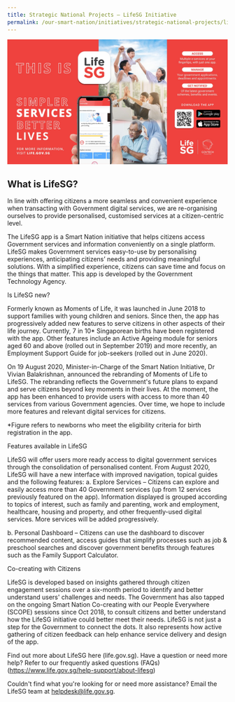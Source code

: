 ```yaml
---
title: Strategic National Projects – LifeSG Initiative 
permalink: /our-smart-nation/initiatives/strategic-national-projects/lifesg-initiative
---
```


![LifeSG key visual](/images/our-smart-nation/lifesg-kv.jpg)

## What is LifeSG?

In line with offering citizens a more seamless and convenient experience when transacting with Government digital services, we are re-organising ourselves to provide personalised, customised services at a citizen-centric level.

The LifeSG app is a Smart Nation initiative that helps citizens access Government services and information conveniently on a single platform. LifeSG makes Government services easy-to-use by personalising experiences, anticipating citizens’ needs and providing meaningful solutions. With a simplified experience, citizens can save time and focus on the things that matter. This app is developed by the Government Technology Agency.
 
Is LifeSG new?
 
 
Formerly known as Moments of Life, it was launched in June 2018 to support families with young children and seniors. Since then, the app has progressively added new features to serve citizens in other aspects of their life journey. Currently, 7 in 10* Singaporean births have been registered with the app. Other features include an Active Ageing module for seniors aged 60 and above (rolled out in September 2019) and more recently, an Employment Support Guide for job-seekers (rolled out in June 2020). 
 
 
On 19 August 2020, Minister-in-Charge of the Smart Nation Initiative, Dr Vivian Balakrishnan, announced the rebranding of Moments of Life to LifeSG. The rebranding reflects the Government's future plans to expand and serve citizens beyond key moments in their lives. At the moment, the app has been enhanced to provide users with access to more than 40 services from various Government agencies. Over time, we hope to include more features and relevant digital services for citizens.
 
*Figure refers to newborns who meet the eligibility criteria for birth registration in the app.


Features available in LifeSG
 
LifeSG will offer users more ready access to digital government services through the consolidation of personalised content. From August 2020, LifeSG will have a new interface with improved navigation, topical guides and the following features:
a. Explore Services – Citizens can explore and easily access more than 40 Government services (up from 12 services previously featured on the app). Information displayed is grouped according to topics of interest, such as family and parenting, work and employment, healthcare, housing and property, and other frequently-used digital services. More services will be added progressively. 
 
b. Personal Dashboard – Citizens can use the dashboard to discover recommended content, access guides that simplify processes such as job & preschool searches and discover government benefits through features such as the Family Support Calculator. 


Co-creating with Citizens
 
LifeSG is developed based on insights gathered through citizen engagement sessions over a six-month period to identify and better understand users' challenges and needs. The Government has also tapped on the ongoing Smart Nation Co-creating with our People Everywhere (SCOPE) sessions since Oct 2018, to consult citizens and better understand how the LifeSG initiative could better meet their needs.
LifeSG is not just a step for the Government to connect the dots. It also represents how active gathering of citizen feedback can help enhance service delivery and design of the app.
 
Find out more about LifeSG here (life.gov.sg). Have a question or need more help? Refer to our frequently asked questions (FAQs) (https://www.life.gov.sg/help-support/about-lifesg)
 
 
Couldn't find what you're looking for or need more assistance? Email the LifeSG team at helpdesk@life.gov.sg. 


